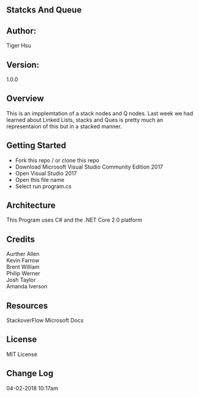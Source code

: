 ## Statcks And Queue

## Author:
Tiger Hsu

## Version:
1.0.0 

## Overview
This is an impplemtation of a stack nodes and Q nodes. Last week we had learned about Linked Lists,
stacks and Ques is pretty much an representaion of this but in a stacked manner.

## Getting Started
- Fork this repo / or clone this repo
- Download Microsoft Visual Studio Community Edition 2017
- Open Visual Studio 2017
- Open this file name 
- Select run program.cs

## Architecture
This  Program uses C# and the .NET Core 2.0 platform

## Credits
Aurther Allen <br>
Kevin Farrow <br>
Brent William <br>
Philip Werner <br>
Josh Taylor <br>
Amanda Iverson <br>

## Resources
StackoverFlow
Microsoft Docs

## License
MIT License

## Change Log

04-02-2018 10:17am


